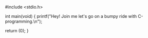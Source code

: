 #include <stdio.h>

int main(void)
{
    printf("Hey! Join me let's go on a bumpy ride with C-programming.\n");

return (0);
}
